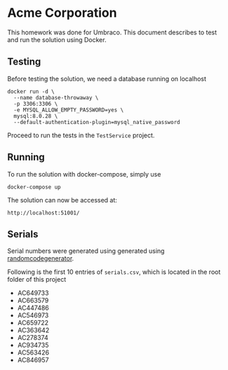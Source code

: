 # Acme Corporation

This homework was done for Umbraco. This document describes to test and run the solution using Docker.


## Testing
Before testing the solution, we need a database running on localhost
```
docker run -d \
  --name database-throwaway \
  -p 3306:3306 \
  -e MYSQL_ALLOW_EMPTY_PASSWORD=yes \
  mysql:8.0.28 \
  --default-authentication-plugin=mysql_native_password
```

Proceed to run the tests in the ``TestService`` project.

## Running
To run the solution with docker-compose, simply use
```
docker-compose up
```

The solution can now be accessed at:
```
http://localhost:51001/
```

## Serials
Serial numbers were generated using generated using [randomcodegenerator](https://www.randomcodegenerator.com/en/generate-serial-numbers). 

Following is the first 10 entries of ``serials.csv``, which is located in the root folder of this project
 - AC649733
 - AC663579
 - AC447486
 - AC546973
 - AC659722
 - AC363642
 - AC278374
 - AC934735
 - AC563426
 - AC846957